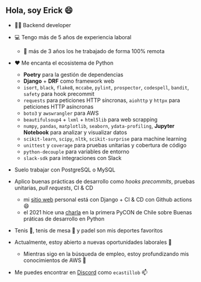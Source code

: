 ## Hola, soy Erick 😄

- 👨‍💻 Backend developer
- 💻 Tengo más de 5 años de experiencia laboral
  - 📡 más de 3 años los he trabajado de forma 100% remota
- ♥️ Me encanta el ecosistema de Python
  - **Poetry** para la gestión de dependencias
  - **Django** + **DRF** como framework web
  - `isort`, `black`, `flake8`, `mccabe`, `pylint`, `prospector`, `codespell`, `bandit`, `safety` para hook precommit
  - `requests` para peticiones HTTP síncronas, `aiohttp` y `httpx` para peticiones HTTP asíncronas
  - `boto3` y `awswrangler` para AWS
  - `beautifulsoup4` + `lxml` + `html5lib` para web scrapping
  - `numpy`, `pandas`, `matplotlib`, `seaborn`, `ydata-profiling`, **Jupyter Notebook** para analizar y visualizar datos
  - `scikit-learn`, `scipy`, `nltk`, `scikit-surprise` para machine learning
  - `unittest` y `coverage` para pruebas unitarias y cobertura de código
  - `python-decouple` para variables de entorno
  - `slack-sdk` para integraciones con Slack
- Suelo trabajar con PostgreSQL o MySQL
- Aplico buenas prácticas de desarrollo como *hooks precommits*, pruebas unitarias, *pull requests*, CI & CD
  - mi [sitio web](https://1p.cl/) personal está con Django + CI & CD con Github actions 😄
  - el 2021 hice una [charla](https://www.youtube.com/watch?v=L9NGtc61W0Q) en la primera PyCON de Chile sobre Buenas práticas de desarrollo en Python
- Tenis 🎾, tenis de mesa 🏓 y padel son mis deportes favoritos

- Actualmente, estoy abierto a nuevas oportunidades laborales 🔎
  - Mientras sigo en la búsqueda de empleo, estoy profundizando mis conocimientos de AWS 🌱
 
- Me puedes encontrar en [Discord](https://discord.com/) como `ecastillob` 📫
